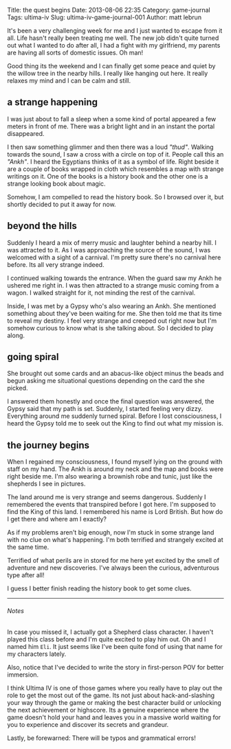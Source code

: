 Title: the quest begins
Date: 2013-08-06 22:35
Category: game-journal
Tags: ultima-iv
Slug: ultima-iv-game-journal-001
Author: matt lebrun


It's been a very challenging week for me and I just wanted to escape from 
it all. Life hasn't really been treating me well. The new job didn't quite 
turned out what I wanted to do after all, I had a fight with my 
girlfriend, my parents are having all sorts of domestic issues. Oh man!

Good thing its the weekend and I can finally get some peace and quiet by 
the willow tree in the nearby hills. I really like hanging out here. It 
really relaxes my mind and I can be calm and still.


## a strange happening

I was just about to fall a sleep when a some kind of portal appeared a few 
meters in front of me. There was a bright light and in an instant the 
portal disappeared. 

I then saw something glimmer and then there was a loud *"thud"*. Walking 
towards the sound, I saw a cross with a circle on top of it. People call 
this an *"Ankh"*. I heard the Egyptians thinks of it as a symbol of life. 
Right beside it are a couple of books wrapped in cloth which resembles a 
map with strange writings on it. One of the books is a history book and 
the other one is a strange looking book about magic.

Somehow, I am compelled to read the history book. So I browsed over it, 
but shortly decided to put it away for now. 


## beyond the hills

Suddenly I heard a mix of merry music and laughter behind a nearby hill. 
I was attracted to it. As I was approaching the source of the sound, I was 
welcomed with a sight of a carnival. I'm pretty sure there's no carnival 
here before. Its all very strange indeed. 

I continued walking towards the entrance. When the guard saw my Ankh he 
ushered me right in. I was then attracted to a strange music coming from a 
wagon. I walked straight for it, not minding the rest of the carnival. 

Inside, I was met by a Gypsy who's also wearing an Ankh. She mentioned 
something about they've been waiting for me. She then told me that its 
time to reveal my destiny. I feel very strange and creeped out right now 
but I'm somehow curious to know what is she talking about. So I decided to 
play along.


## going spiral

She brought out some cards and an abacus-like object minus the beads and 
begun asking me situational questions depending on the card the she 
picked. 

I answered them honestly and once the final question was answered, the 
Gypsy said that my path is set. Suddenly, I started feeling very dizzy. 
Everything around me suddenly turned spiral. Before I lost consciousness, 
I heard the Gypsy told me to seek out the King to find out what my mission 
is. 


## the journey begins

When I regained my consciousness, I found myself lying on the ground with 
staff on my hand. The Ankh is around my neck and the map and books were 
right beside me. I'm also wearing a brownish robe and tunic, just like the 
shepherds I see in pictures. 

The land around me is very strange and seems dangerous. Suddenly I 
remembered the events that transpired before I got here. I'm supposed to 
find the King of this land. I remembered his name is Lord British. But how 
do I get there and where am I exactly?

As if my problems aren't big enough, now I'm stuck in some strange land 
with no clue on what's happening. I'm both terrified and strangely excited 
at the same time. 

Terrified of what perils are in stored for me here yet excited by the 
smell of adventure and new discoveries. I've always been the curious, 
adventurous type after all!

I guess I better finish reading the history book to get some clues.


------


###### Notes

In case you missed it, I actually got a Shepherd class character. I 
haven't played this class before and I'm quite excited to play him out. Oh 
and I named him `Eli`. It just seems like I've been quite fond of using 
that name for my characters lately. 

Also, notice that I've decided to write the story in first-person POV for 
better immersion. 

I think Ultima IV is one of those games where you really have to play out 
the role to get the most out of the game. Its not just about 
hack-and-slashing your way through the game or making the best character 
build or unlocking the next achievement or highscore. Its a genuine 
experience where the game doesn't hold your hand and leaves you in a 
massive world waiting for you to experience and discover its secrets and 
grandeur. 

Lastly, be forewarned: There will be typos and grammatical errors!
